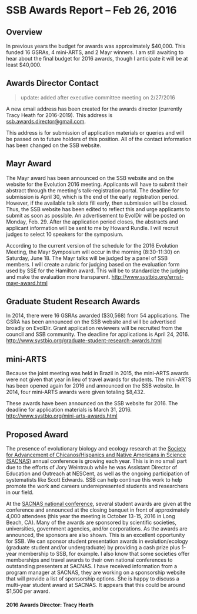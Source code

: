 # SSB Awards Report – Feb 26, 2016

## Overview
In previous years the budget for awards was approximately $40,000. This funded 16 GSRAs, 4 mini-ARTS, and 2 Mayr winners. I am still awaiting to hear about the final budget for 2016 awards, though I anticipate it will be at least $40,000. 

## Awards Director Contact
> update: added after executive committee meeting on 2/27/2016

A new email address has been created for the awards director (currently Tracy Heath for 2016-2019). This address is <ssb.awards.director@gmail.com>. 

This address is for submission of application materials or queries and will be passed on to future holders of this position. All of the contact information has been changed on the SSB website. 

## Mayr Award
The Mayr award has been announced on the SSB website and on the website for the Evolution 2016 meeting. Applicants will have to submit their abstract through the meeting's talk-registration portal. The deadline for submission is April 30, which is the end of the early registration period. However, if the available talk slots fill early, then submission will be closed. Thus, the SSB website has been edited to reflect this and urge applicants to submit as soon as possible. An advertisement to EvolDir will be posted on Monday, Feb. 29. After the application period closes, the abstracts and applicant information will be sent to me by Howard Rundle. I will recruit judges to select 10 speakers for the symposium. 

According to the current version of the schedule for the 2016 Evolution Meeting, the Mayr Symposium will occur in the morning (8:30-11:30) on Saturday, June 18. The Mayr talks will be judged by a panel of SSB members. I will create a rubric for judging based on the evaluation form used by SSE for the Hamilton award. This will be to standardize the judging and make the evaluation more transparent. <http://www.systbio.org/ernst-mayr-award.html>

## Graduate Student Research Awards
In 2014, there were 16 GSRAs awarded ($30,568) from 54 applications. The GSRA has been announced on the SSB website and will be advertised broadly on EvolDir. Grant application reviewers will be recruited from the council and SSB community. The deadline for applications is April 24, 2016. <http://www.systbio.org/graduate-student-research-awards.html>

## mini-ARTS
Because the joint meeting was held in Brazil in 2015, the mini-ARTS awards were not given that year in lieu of travel awards for students. The mini-ARTS has been opened again for 2016 and announced on the SSB website. In 2014, four mini-ARTS awards were given totaling $8,432. 

These awards have been announced on the SSB website for 2016. The deadline for application materials is March 31, 2016. <http://www.systbio.org/mini-arts-awards.html>

## Proposed Award 
The presence of evolutionary biology and ecology research at the [Society for Advancement of Chicanos/Hispanics and Native Americans in Science (SACNAS)](http://sacnas.org/) annual conference is growing each year. This is in no small part due to the efforts of Jory Weintraub while he was Assistant Director of Education and Outreach at NESCent, as well as the ongoing participation of systematists like Scott Edwards. SSB can help continue this work to help promote the work and careers underrepresented students and researchers in our field. 

At the [SACNAS national conference](http://sacnas.org/events/national-conf), several student awards are given at the conference and announced at the closing banquet in front of approximately 4,000 attendees (this year the meeting is October 13-15, 2016 in Long Beach, CA). Many of the awards are sponsored by scientific societies, universities, government agencies, and/or corporations. As the awards are announced, the sponsors are also shown. This is an excellent opportunity for SSB. We can sponsor student presentation awards in evolution/ecology (graduate student and/or undergraduate) by providing a cash prize plus 1-year membership to SSB, for example. I also know that some societies offer memberships and travel awards to their own national conferences to outstanding presenters at SACNAS. I have received information from a program manager at SACNAS, they are working on a sponsorship website that will provide a list of sponsorship options. She is happy to discuss a multi-year student award at SACNAS. It appears that this could be around $1,500 per award. 

#### 2016 Awards Director: Tracy Heath
